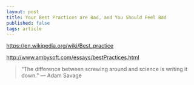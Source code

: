 ```yaml
---
layout: post
title: Your Best Practices are Bad, and You Should Feel Bad
published: false
tags: article
---
```



https://en.wikipedia.org/wiki/Best_practice

http://www.ambysoft.com/essays/bestPractices.html



>“The difference between screwing around and science is writing it down.”
> ― Adam Savage

